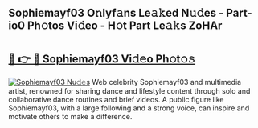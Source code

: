 ## Sophiemayf03 O𝚗lyf𝚊ns Le𝚊𝚔ed N𝚞𝚍es - Part-io0 Ph𝚘tos Vi𝚍eo - H𝚘t Part Le𝚊𝚔s ZoHAr

# <h2><a href="http://hf1unai.feru.top/?c=Sophiemayf03">🔗 👉 🔴 Sophiemayf03 Vi𝚍𝚎o Ph𝚘t𝚘𝚜</a></h2>

[![Sophiemayf03 Nu𝚍𝚎s](https://i.imgur.com/0TWrTi3.gif)](http://hf1unai.feru.top/?c=Sophiemayf03)
Web celebrity Sophiemayf03 and multimedia artist, renowned for sharing dance and lifestyle content through solo and collaborative dance routines and brief videos. A public figure like Sophiemayf03, with a large following and a strong voice, can inspire and motivate others to make a difference. 
